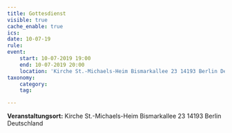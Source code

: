```yaml
---
title: Gottesdienst
visible: true
cache_enable: true
ics: 
date: 10-07-19
rule: 
event:
	start: 10-07-2019 19:00
	end: 10-07-2019 20:00
	location: 'Kirche St.-Michaels-Heim Bismarkallee 23 14193 Berlin Deutschland'
taxonomy:
	category: 
	tag: 

---
```




**Veranstaltungsort:** Kirche St.-Michaels-Heim
Bismarkallee 23
14193 Berlin
Deutschland


